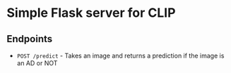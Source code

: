 # Simple Flask server for CLIP 
## Endpoints

- `POST /predict` \- Takes an image and returns a prediction if the image is an AD or NOT